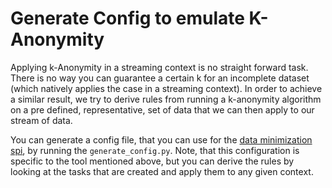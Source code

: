 # Generate Config to emulate K-Anonymity
Applying k-Anonymity in a streaming context is no straight forward task. There is no way you can guarantee a certain k
for an incomplete dataset (which natively applies the case in a streaming context). In order to achieve a similar result,
we try to derive rules from running a k-anonymity algorithm on a pre defined, representative, set of data that we can
then apply to our stream of data.

You can generate a config file, that you can use for the [data minimization spi](https://github.com/peng-data-minimization/kafka-spi>),
by running the `generate_config.py`. Note, that this configuration is specific to the tool mentioned above, but you can
derive the rules by looking at the tasks that are created and apply them to any given context.

